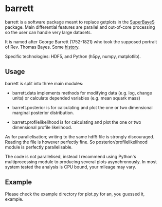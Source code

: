 # barrett

barrett is a software package meant to replace getplots in the [SuperBayeS](http://superbayes.org/) 
package. Main differential features are parallel and out-of-core processing so the 
user can handle very large datasets.

It is named after George Barrett (1752-1821) who took the supposed portrait of
Rev. Thomas Bayes. Some [history](http://www.york.ac.uk/depts/maths/histstat/bayespic.htm).

Specific technologies: HDF5, and Python (h5py, numpy, matplotlib). 


## Usage

barrett is split into three main modules:

 + barrett.data implements methods for modifying data (e.g. log, change units) or calculate 
   depended variables (e.g. mean squark mass)

 + barrett.posterior is for calculating and plot the one or two dimensional marginal 
   posterior distribution.

 + barrett.profilelikelihood is for calculating and plot the one or two dimensional profile 
   likelihood.

As for parallelisation; writing to the same hdf5 file is strongly discouraged. Reading the file 
is however perfectly fine. So posterior/profilelikelihood module is perfectly parallelisable. 

The code is not parallelised, instead I recommend using Python's multiprocessing module to 
producing several plots asynchronously. In most system tested the analysis is CPU bound, your
mileage may vary. 


## Example

Please check the example directory for plot.py for an, you guessed it, example.


